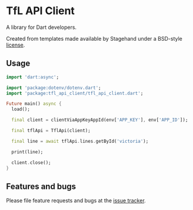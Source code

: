 # TfL API Client

A library for Dart developers.

Created from templates made available by Stagehand under a BSD-style
[license](https://github.com/dart-lang/stagehand/blob/master/LICENSE).

## Usage

```dart
import 'dart:async';

import 'package:dotenv/dotenv.dart';
import 'package:tfl_api_client/tfl_api_client.dart';

Future main() async {
  load();

  final client = clientViaAppKeyAppId(env['APP_KEY'], env['APP_ID']);

  final tflApi = TflApi(client);

  final line = await tflApi.lines.getById('victoria');

  print(line);

  client.close();
}
```

## Features and bugs

Please file feature requests and bugs at the [issue tracker][issue-tracker].

[issue-tracker]: https://github.com/tnc1997/dart-tfl-api-client/issues
